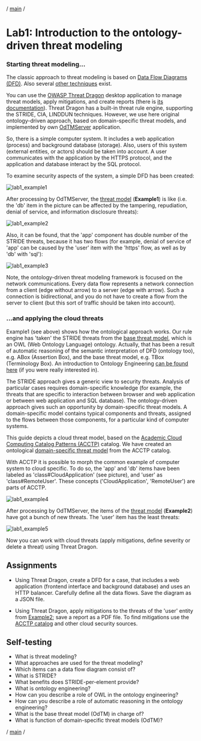 / [main](README.md) /

# Lab1: Introduction to the ontology-driven threat modeling

### Starting threat modeling...

The classic approach to threat modeling is based on [Data Flow Diagrams (DFD)](https://www.google.com/search?q=Shostack+A.+Experiences+Threat+Modeling+at+Microsoft).
Also several [other techniques](https://insights.sei.cmu.edu/sei_blog/2018/12/threat-modeling-12-available-methods.html) exist.

You can use the [OWASP Threat Dragon](https://github.com/OWASP/threat-dragon-desktop/releases) desktop application 
to manage threat models, apply mitigations, and create reports (there is [its documentation](https://docs.threatdragon.org/)).
Threat Dragon has a built-in threat rule engine, supporting the STRIDE, CIA, LINDDUN techniques.
However, we use here original ontology-driven approach, based on domain-specific threat models, 
and implemented by own [OdTMServer](instruction.md) application.

So, there is a simple computer system.
It includes a web application (process) and background database (storage).
Also, users of this system (external entities, or actors) should be taken into account.
A user communicates with the application by the HTTPS protocol, and the application and database interact by the SQL protocol.

To examine security aspects of the system, a simple DFD has been created:

![lab1_example1](pics/lab1_example1.png)

After processing by OdTMServer, the [threat model](models/lab1_example1_modelled.json) (**Example1**) is like
(i.e. the 'db' item in the picture can be affected by the tampering, repudiation, denial of service, 
and information disclosure threats):

![lab1_example2](pics/lab1_example1modelled.png)

Also, it can be found, that the 'app' component has double number of the STRIDE threats, 
because it has two flows (for example, denial of service of 'app' can be caused by the 'user' item with the 'https' flow,
as well as by 'db' with 'sql'):

![lab1_example3](pics/lab1_example1modelled1.png)

Note, the ontology-driven threat modeling framework is focused on the network communications.
Every data flow represents a network connection from a client (edge without arrow) to a server (edge with arrow).
Such a connection is bidirectional, and you do not have to create a flow from the server to client
(but this sort of traffic should be taken into account).

### ...and applying the cloud threats

Example1 (see above) shows how the ontological approach works. Our rule engine has 'taken' the STRIDE threats 
from the [base threat model](../docs/BASEMODEL.md), which is an OWL (Web Ontology Language) ontology. 
Actually, that has been a result of automatic reasoning of the semantic interpretation of DFD (ontology too), e.g. ABox (Assertion Box),
and the base threat model, e.g. TBox (Terminology Box).
An introduction to Ontology Engineering [can be found here](https://people.cs.uct.ac.za/~mkeet/OEbook/)
(if you were really interested in).

The STRIDE approach gives a generic view to security threats. Analysis of particular cases requires domain-specific knowledge
(for example, the threats that are specific to interaction between browser and web application 
or between web application and SQL database).
The ontology-driven approach gives such an opportunity by domain-specific threat models.
A domain-specific model contains typical components and threats, assigned to the flows between those components, for a particular
kind of computer systems.

This guide depicts a cloud threat model,
based on the [Academic Cloud Computing Catalog Patterns (ACCTP)](https://nets4geeks.github.io/acctp/) catalog.
We have created an ontological [domain-specific threat model](../docs/ODTMACCTP.md) from the ACCTP catalog.

With ACCTP it is possible to morph the common example of computer system to cloud specific.
To do so, the 'app' and 'db' items have been labeled as 'class#CloudApplication' (see picture), 
and 'user' as 'class#RemoteUser'. These concepts ('CloudApplication', 'RemoteUser') are parts of ACCTP.

![lab1_example4](pics/lab1_example2.png)

After processing by OdTMServer, the items of the [threat model](models/lab1_example2_modelled.json) (**Example2**) 
have got a bunch of new threats. The 'user' item has the least threats:

![lab1_example5](pics/lab1_example2modelled.png)

Now you can work with cloud threats  (apply mitigations, define severity or delete a threat) using Threat Dragon.

## Assignments

* Using Threat Dragon, create a DFD for a case, that includes a web application 
(frontend interface and background database) and uses an HTTP balancer. Carefully define all the data flows.
Save the diagram as a JSON file.

* Using Threat Dragon, apply mitigations to the threats of the 'user' entity from [Example2](models/lab1_example2_modelled.json);
save a report as a PDF file.
To find mitigations use the [ACCTP catalog](https://nets4geeks.github.io/acctp/catalog/) and other cloud security sources.

## Self-testing

* What is threat modeling?
* What approaches are used for the threat modeling?
* Which items can a data flow diagram consist of?
* What is STRIDE?
* What benefits does STRIDE-per-element provide?
* What is ontology engineering?
* How can you describe a role of OWL in the ontology engineering?
* How can you describe a role of automatic reasoning in the ontology engineering?
* What is the base threat model (OdTM) in charge of?
* What is function of domain-specific threat models (OdTM)?

/ [main](README.md) /
